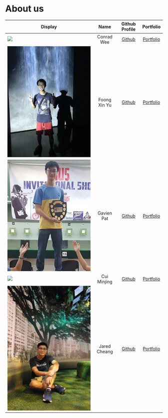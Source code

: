 # About us

Display | Name | Github Profile | Portfolio 
--------|:----:|:--------------:|:---------:
![](./profilePics/ConradWee.jpg) | Conrad Wee | [Github](https://github.com/conradwee) | [Portfolio](./team/conradwee.md)
![](./profilePics/FoongXinYu.jpg) | Foong Xin Yu | [Github](https://github.com/Uxinnn) | [Portfolio](./team/foongxinyu.md)
![](./profilePics/GavienPat.png) | Gavien Pat | [Github](https://github.com/gavienwz) | [Portfolio](./team/gavienpat.md)
![](./profilePics/minjing.png) | Cui Minjing | [Github](https://github.com/Cuiminjing) | [Portfolio](./team/Cuiminjing.md)
![](./profilePics/jared.jpg) | Jared Cheang | [Github](https://github.com/jach23) | [Portfolio](./team/jaredcheang.md)
